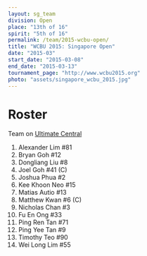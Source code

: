 ```yaml
---
layout: sg_team
division: Open
place: "13th of 16"
spirit: "5th of 16"
permalink: /team/2015-wcbu-open/
title: "WCBU 2015: Singapore Open"
date: "2015-03"
start_date: "2015-03-08"
end_date: "2015-03-13"
tournament_page: "http://www.wcbu2015.org"
photo: "assets/singapore_wcbu_2015.jpg"
---
```


# Roster

Team on [Ultimate Central](http://ultimatecentral.com/t/singapore-open-wcbu2015)

1. Alexander Lim #81
2. Bryan Goh #12
3. Dongliang Liu #8
4. Joel Goh #41 (C)
5. Joshua Phua #2
6. Kee Khoon Neo #15
7. Matias Autio #13
8. Matthew Kwan #6 (C)
9. Nicholas Chan #3
10. Fu En Ong #33
11. Ping Ren Tan #71
12. Ping Yee Tan #9
13. Timothy Teo #90
14. Wei Long Lim #55
